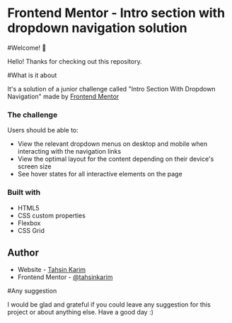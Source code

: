 # Frontend Mentor - Intro section with dropdown navigation solution

#Welcome! 👋

Hello! Thanks for checking out this repository.

#What is it about

It's a solution of a junior challenge called "Intro Section With Dropdown Navigation" made by [Frontend Mentor](https://www.frontendmentor.io/challenges/intro-section-with-dropdown-navigation-ryaPetHE5)

### The challenge

Users should be able to:

- View the relevant dropdown menus on desktop and mobile when interacting with the navigation links
- View the optimal layout for the content depending on their device's screen size
- See hover states for all interactive elements on the page

### Built with

- HTML5
- CSS custom properties
- Flexbox
- CSS Grid

## Author

- Website - [Tahsin Karim](https://tahsinkarim.github.io/intro-section-with-dropdown-navigation/)
- Frontend Mentor - [@tahsinkarim](https://www.frontendmentor.io/profile/tahsinkarim)

#Any suggestion

I would be glad and grateful if you could leave any suggestion for this project or about anything else.
Have a good day :)
